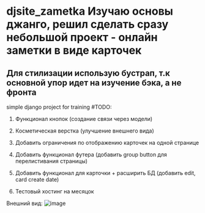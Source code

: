 # djsite_zametka Изучаю основы джанго, решил сделать сразу небольшой проект - онлайн заметки в виде карточек
## Для стилизации использую бустрап, т.к основной упор идет на изучение бэка, а не фронта
simple django project for training
#TODO:
1) Функционал кнопок (создание связи через модели)

2) Косметическая верстка (улучшение внешнего вида)

3) Добавить ограничения по отображению карточек на одной странице

4) Добавить функционал футера (добавить group button для перелистивания страницы)

5) Добавить функционал для карточки + расширить БД (добавить edit, card create date)

6) Тестовый хостинг на месяцок 


Внешний вид: 
![image](https://user-images.githubusercontent.com/42943035/187775023-c155dd7b-2032-4ba7-a36d-5c11a090de04.png)

       
